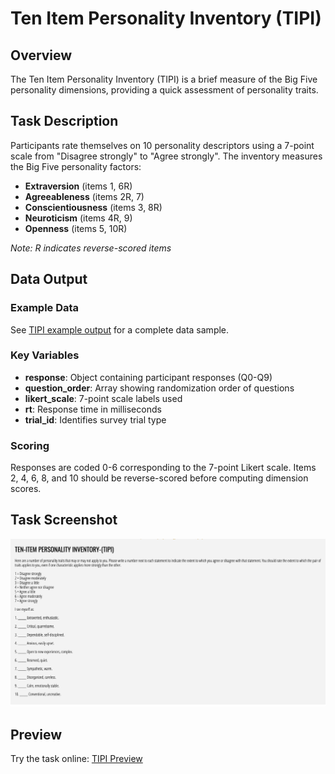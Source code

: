 # Ten Item Personality Inventory (TIPI)

## Overview

The Ten Item Personality Inventory (TIPI) is a brief measure of the Big Five personality dimensions, providing a quick assessment of personality traits.

## Task Description

Participants rate themselves on 10 personality descriptors using a 7-point scale from "Disagree strongly" to "Agree strongly". The inventory measures the Big Five personality factors:

- **Extraversion** (items 1, 6R)
- **Agreeableness** (items 2R, 7)
- **Conscientiousness** (items 3, 8R)
- **Neuroticism** (items 4R, 9)
- **Openness** (items 5, 10R)

_Note: R indicates reverse-scored items_

## Data Output

### Example Data

See [TIPI example output](../assets/data_examples/ten_item_personality_example.json) for a complete data sample.

### Key Variables

- **response**: Object containing participant responses (Q0-Q9)
- **question_order**: Array showing randomization order of questions
- **likert_scale**: 7-point scale labels used
- **rt**: Response time in milliseconds
- **trial_id**: Identifies survey trial type

### Scoring

Responses are coded 0-6 corresponding to the 7-point Likert scale. Items 2, 4, 6, 8, and 10 should be reverse-scored before computing dimension scores.

## Task Screenshot

![TIPI Task Screenshot](../assets/screenshots/ten_item_personality.png)

## Preview

Try the task online: [TIPI Preview](https://deploy.expfactory.org/preview/77/)

